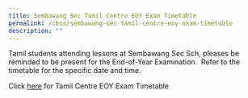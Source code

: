 ```yaml
---
title: Sembawang Sec Tamil Centre EOY Exam Timetable
permalink: /cbss/sembawang-sec-tamil-centre-eoy-exam-timetable
description: ""
---
```

<p>Tamil students attending lessons at Sembawang Sec Sch, pleases be reminded to be present for the End-of-Year Examination.&nbsp;&nbsp;Refer to the timetable for the specific date and time.</p>
<p>Click&nbsp;<a href="https://moe-canberrasec-staging.netlify.app/files/2020%20TL%20Centre_EOY_ExamTimetable.pdf" target="">here</a>&nbsp;for Tamil Centre EOY Exam Timetable</p>